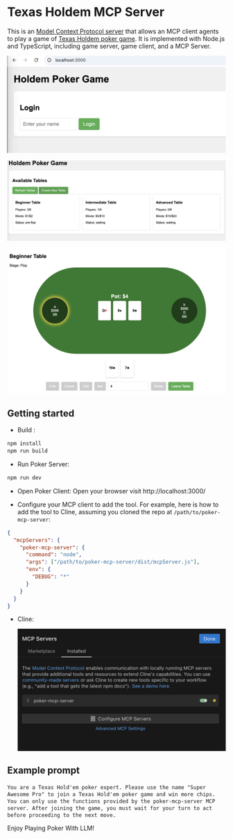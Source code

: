 # Texas Holdem MCP Server

This is an [Model Context Protocol server](https://github.com/modelcontextprotocol/servers) that allows an MCP client agents to play a game of [Texas Holdem poker game](<https://simple.wikipedia.org/wiki/Texas_hold_%27em>). It is implemented with Node.js and TypeScript, including game server, game client, and a MCP Server.

![Screen capture](static/screen_01.png)

![Screen capture](static/screen_02.png)

![Screen capture](static/screen_03.png)

## Getting started

* Build :

```bash
npm install
npm run build
```

* Run Poker Server:

```bash
npm run dev
```

* Open Poker Client:
Open your browser visit http://localhost:3000/



- Configure your MCP client to add the tool. For example, here is how to add the tool to Cline, assuming you cloned the repo at `/path/to/poker-mcp-server`:

```JSON
{
  "mcpServers": {
    "poker-mcp-server": {
      "command": "node",
      "args": ["/path/to/poker-mcp-server/dist/mcpServer.js"],
      "env": {
        "DEBUG": "*"
      }
    }
  }
}

```

- Cline:

  ![Screenshot of install mcp server](static/add_tools.png)

## Example prompt

```
You are a Texas Hold'em poker expert. Please use the name "Super Awesome Pro" to join a Texas Hold'em poker game and win more chips. You can only use the functions provided by the poker-mcp-server MCP server. After joining the game, you must wait for your turn to act before proceeding to the next move.
```


Enjoy Playing Poker With LLM!